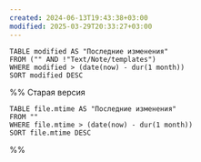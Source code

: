 ```yaml
---
created: 2024-06-13T19:43:38+03:00
modified: 2025-03-29T20:33:27+03:00
---
```


```dataview
TABLE modified AS "Последние изменения"
FROM ("" AND !"Text/Note/templates")
WHERE modified > (date(now) - dur(1 month))
SORT modified DESC
```

%% Старая версия
```dataview
TABLE file.mtime AS "Последние изменения"
FROM ""
WHERE file.mtime > (date(now) - dur(1 month))
SORT file.mtime DESC
```
 %%